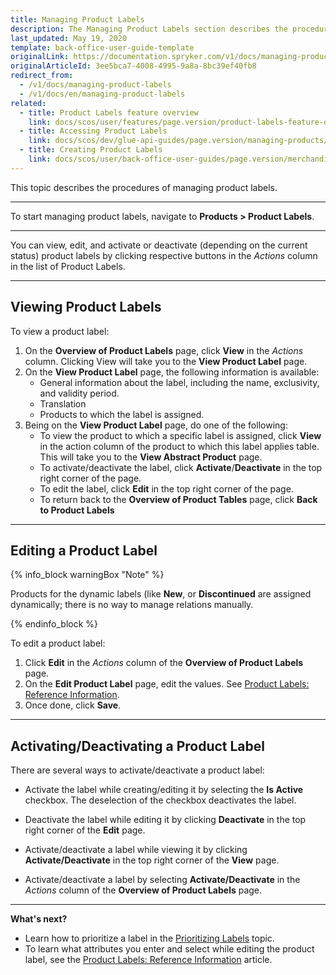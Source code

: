 ```yaml
---
title: Managing Product Labels
description: The Managing Product Labels section describes the procedures you can use to view, edit, activate and/or deactivate product labels in the Back Office.
last_updated: May 19, 2020
template: back-office-user-guide-template
originalLink: https://documentation.spryker.com/v1/docs/managing-product-labels
originalArticleId: 3ee5bca7-4008-4995-9a8a-8bc39ef40fb8
redirect_from:
  - /v1/docs/managing-product-labels
  - /v1/docs/en/managing-product-labels
related:
  - title: Product Labels feature overview
    link: docs/scos/user/features/page.version/product-labels-feature-overview.html
  - title: Accessing Product Labels
    link: docs/scos/dev/glue-api-guides/page.version/managing-products/retrieving-product-labels.html
  - title: Creating Product Labels
    link: docs/scos/user/back-office-user-guides/page.version/merchandising/product-labels/creating-product-labels.html
---
```


This topic describes the procedures of managing product labels.
***

To start managing product labels, navigate to **Products > Product Labels**.
***

You can view, edit, and activate or deactivate (depending on the current status) product labels by clicking respective buttons in the _Actions_ column in the list of Product Labels.
***

## Viewing Product Labels

To view a product label:
1. On the **Overview of Product Labels** page, click **View** in the _Actions_ column.
  Clicking View will take you to the **View Product Label** page.
2. On the **View Product Label** page, the following information is available:
   * General information about the label, including the name, exclusivity, and validity period.
   * Translation
   * Products to which the label is assigned. 
3. Being on the **View Product Label** page, do one of the following:
   * To view the product to which a specific label is assigned, click **View** in the action column of the product to which this label applies table. This will take you to the **View Abstract Product** page.
   * To activate/deactivate the label, click **Activate**/**Deactivate** in the top right corner of the page.
   * To edit the label, click **Edit** in the top right corner of the page.
   * To return back to the **Overview of Product Tables** page, click **Back to Product Labels**
***

## Editing a Product Label

{% info_block warningBox "Note" %}

Products for the dynamic labels (like **New**, or **Discontinued** are assigned dynamically; there is no way to manage relations manually.

{% endinfo_block %}

To edit a product label:
1. Click **Edit** in the _Actions_ column of the **Overview of Product Labels** page. 
2. On the **Edit Product Label** page, edit the values. See [Product Labels: Reference Information](/docs/scos/user/back-office-user-guides/{{page.version}}/merchandising/product-labels/references/product-labels-reference-information.html).
3. Once done, click **Save**.
***

## Activating/Deactivating a Product Label

There are several ways to activate/deactivate a product label:

* Activate the label while creating/editing it by selecting the **Is Active** checkbox. The deselection of the checkbox deactivates the label.

* Deactivate the label while editing it by clicking **Deactivate** in the top right corner of the **Edit** page.

* Activate/deactivate a label while viewing it by clicking **Activate/Deactivate** in the top right corner of the **View** page.

* Activate/deactivate a label by selecting **Activate/Deactivate** in the _Actions_ column of the **Overview of Product Labels** page.
***

**What's next?** 

* Learn how to prioritize a label in the [Prioritizing Labels](/docs/scos/user/back-office-user-guides/{{page.version}}/merchandising/product-labels/prioritizing-labels.html) topic.
* To learn what attributes you enter and select while editing the product label, see the [Product Labels: Reference Information](/docs/scos/user/back-office-user-guides/{{page.version}}/merchandising/product-labels/references/product-labels-reference-information.html) article.
